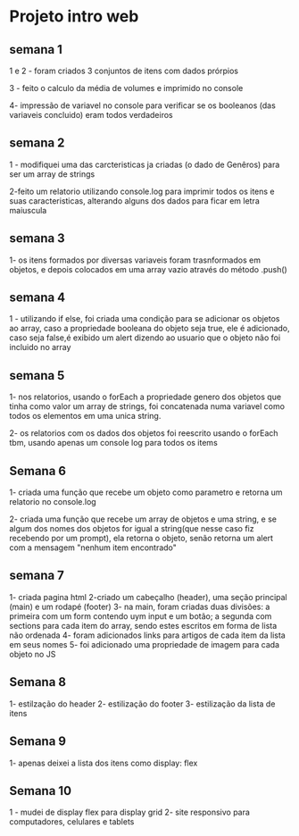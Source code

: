 # **Projeto intro web**

## **semana 1**
1 e 2 - foram criados 3 conjuntos de itens com dados prórpios 

3 - feito o calculo da média de volumes e imprimido no console

4- impressão de variavel no console para verificar se os booleanos (das variaveis concluido) eram todos verdadeiros

## **semana 2**
1 - modifiquei uma das carcteristicas ja criadas (o dado de Genêros) para ser um array de strings

2-feito um relatorio utilizando console.log para imprimir todos os itens e suas caracteristicas, alterando alguns dos dados para ficar em letra maiuscula

## **semana 3**
1- os itens formados por diversas variaveis foram trasnformados em objetos, e depois colocados em uma array vazio através do método .push()

## **semana 4**
1 - utilizando if else, foi criada uma condição para se adicionar os objetos ao array, caso a propriedade booleana do objeto seja true, ele é adicionado, caso seja false,é exibido um alert dizendo ao usuario que o objeto não foi incluido no array 

## **semana 5**
1- nos relatorios, usando o forEach a propriedade genero dos objetos que tinha como valor um array de strings, foi concatenada numa variavel como todos os elementos em uma unica string.

2- os relatorios com os dados dos objetos foi reescrito usando o forEach tbm, usando apenas um console log para todos os items

## **Semana 6**
1- criada uma função que recebe um objeto como parametro e retorna um relatorio no console.log

2- criada uma função que recebe um array de objetos e uma string, e se algum dos nomes dos objetos for igual a string(que nesse caso  fiz recebendo por um prompt), ela retorna o objeto, senão retorna um alert com a mensagem "nenhum item encontrado"

## **semana 7**
1- criada pagina html
2-criado um cabeçalho (header), uma seção principal (main) e um rodapé (footer)
3- na main, foram criadas duas divisões: a primeira com um form contendo uym input e um botão; a segunda com sections para cada item do array, sendo estes escritos em forma de lista não ordenada
4- foram adicionados links para artigos de cada item da lista em seus nomes
5- foi adicionado uma propriedade de imagem para cada objeto no JS

## **Semana 8**
1- estilzação do header
2- estilização do footer
3- estilização da lista de itens

## **Semana 9**
1- apenas deixei a lista dos itens como display: flex

## **Semana 10**
1 - mudei de display flex para display grid
2- site responsivo para computadores, celulares e tablets